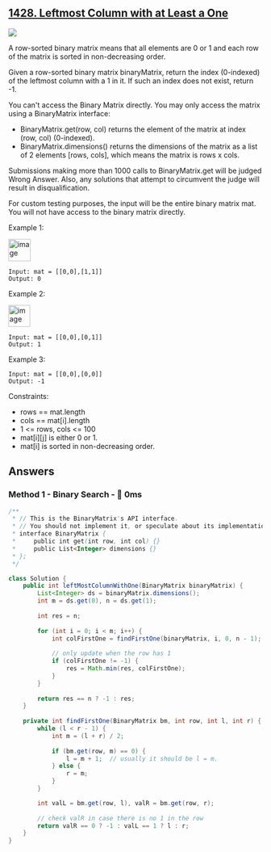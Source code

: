 ## [1428. Leftmost Column with at Least a One](https://leetcode.com/problems/leftmost-column-with-at-least-a-one/)

![](https://github.com/weltond/DataStructure/blob/master/medium.PNG)

A row-sorted binary matrix means that all elements are 0 or 1 and each row of the matrix is sorted in non-decreasing order.

Given a row-sorted binary matrix binaryMatrix, return the index (0-indexed) of the leftmost column with a 1 in it. If such an index does not exist, return -1.

You can't access the Binary Matrix directly. You may only access the matrix using a BinaryMatrix interface:

- BinaryMatrix.get(row, col) returns the element of the matrix at index (row, col) (0-indexed).
- BinaryMatrix.dimensions() returns the dimensions of the matrix as a list of 2 elements [rows, cols], which means the matrix is rows x cols.

Submissions making more than 1000 calls to BinaryMatrix.get will be judged Wrong Answer. Also, any solutions that attempt to circumvent the judge will result in disqualification.

For custom testing purposes, the input will be the entire binary matrix mat. You will not have access to the binary matrix directly.

 

Example 1:

<img width="44" alt="image" src="https://user-images.githubusercontent.com/9000286/154827687-47615ebd-8dff-41f6-aec8-1fc8650ae17d.png">

```
Input: mat = [[0,0],[1,1]]
Output: 0
```

Example 2:

<img width="43" alt="image" src="https://user-images.githubusercontent.com/9000286/154827691-7cc4a6f4-c66a-4137-8959-47621f3d8de1.png">

```
Input: mat = [[0,0],[0,1]]
Output: 1
```

Example 3:

```
Input: mat = [[0,0],[0,0]]
Output: -1
``` 

Constraints:

- rows == mat.length
- cols == mat[i].length
- 1 <= rows, cols <= 100
- mat[i][j] is either 0 or 1.
- mat[i] is sorted in non-decreasing order.

## Answers
### Method 1 - Binary Search - 🚀 0ms

```java
/**
 * // This is the BinaryMatrix's API interface.
 * // You should not implement it, or speculate about its implementation
 * interface BinaryMatrix {
 *     public int get(int row, int col) {}
 *     public List<Integer> dimensions {}
 * };
 */

class Solution {
    public int leftMostColumnWithOne(BinaryMatrix binaryMatrix) {
        List<Integer> ds = binaryMatrix.dimensions();
        int m = ds.get(0), n = ds.get(1);
        
        int res = n;
        
        for (int i = 0; i < m; i++) {
            int colFirstOne = findFirstOne(binaryMatrix, i, 0, n - 1);
            
            // only update when the row has 1
            if (colFirstOne != -1) {
                res = Math.min(res, colFirstOne);
            }
        }
        
        return res == n ? -1 : res;
    }
    
    private int findFirstOne(BinaryMatrix bm, int row, int l, int r) {
        while (l < r - 1) {
            int m = (l + r) / 2;
            
            if (bm.get(row, m) == 0) {
                l = m + 1;  // usually it should be l = m.
            } else {
                r = m;
            }
        }

        int valL = bm.get(row, l), valR = bm.get(row, r);
        
        // check valR in case there is no 1 in the row
        return valR == 0 ? -1 : valL == 1 ? l : r;
    }
}
```

